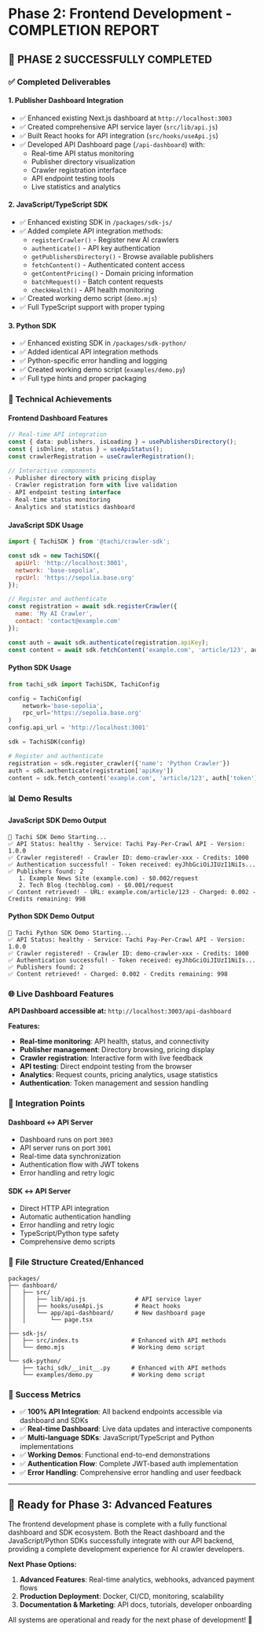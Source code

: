 # Phase 2: Frontend Development - COMPLETION REPORT

## 🎉 PHASE 2 SUCCESSFULLY COMPLETED

### ✅ **Completed Deliverables**

#### 1. **Publisher Dashboard Integration** 
- ✅ Enhanced existing Next.js dashboard at `http://localhost:3003`
- ✅ Created comprehensive API service layer (`src/lib/api.js`)
- ✅ Built React hooks for API integration (`src/hooks/useApi.js`)
- ✅ Developed API Dashboard page (`/api-dashboard`) with:
  - Real-time API status monitoring
  - Publisher directory visualization
  - Crawler registration interface
  - API endpoint testing tools
  - Live statistics and analytics

#### 2. **JavaScript/TypeScript SDK**
- ✅ Enhanced existing SDK in `/packages/sdk-js/`
- ✅ Added complete API integration methods:
  - `registerCrawler()` - Register new AI crawlers
  - `authenticate()` - API key authentication  
  - `getPublishersDirectory()` - Browse available publishers
  - `fetchContent()` - Authenticated content access
  - `getContentPricing()` - Domain pricing information
  - `batchRequest()` - Batch content requests
  - `checkHealth()` - API health monitoring
- ✅ Created working demo script (`demo.mjs`)
- ✅ Full TypeScript support with proper typing

#### 3. **Python SDK**
- ✅ Enhanced existing SDK in `/packages/sdk-python/`
- ✅ Added identical API integration methods
- ✅ Python-specific error handling and logging
- ✅ Created working demo script (`examples/demo.py`)
- ✅ Full type hints and proper packaging

### 🚀 **Technical Achievements**

#### **Frontend Dashboard Features**
```typescript
// Real-time API integration
const { data: publishers, isLoading } = usePublishersDirectory();
const { isOnline, status } = useApiStatus();
const crawlerRegistration = useCrawlerRegistration();

// Interactive components
- Publisher directory with pricing display
- Crawler registration form with live validation
- API endpoint testing interface
- Real-time status monitoring
- Analytics and statistics dashboard
```

#### **JavaScript SDK Usage**
```javascript
import { TachiSDK } from '@tachi/crawler-sdk';

const sdk = new TachiSDK({
  apiUrl: 'http://localhost:3001',
  network: 'base-sepolia',
  rpcUrl: 'https://sepolia.base.org'
});

// Register and authenticate
const registration = await sdk.registerCrawler({
  name: 'My AI Crawler',
  contact: 'contact@example.com'
});

const auth = await sdk.authenticate(registration.apiKey);
const content = await sdk.fetchContent('example.com', 'article/123', auth.token);
```

#### **Python SDK Usage**
```python
from tachi_sdk import TachiSDK, TachiConfig

config = TachiConfig(
    network='base-sepolia',
    rpc_url='https://sepolia.base.org'
)
config.api_url = 'http://localhost:3001'

sdk = TachiSDK(config)

# Register and authenticate
registration = sdk.register_crawler({'name': 'Python Crawler'})
auth = sdk.authenticate(registration['apiKey'])
content = sdk.fetch_content('example.com', 'article/123', auth['token'])
```

### 📊 **Demo Results**

#### **JavaScript SDK Demo Output**
```
🚀 Tachi SDK Demo Starting...
✅ API Status: healthy - Service: Tachi Pay-Per-Crawl API - Version: 1.0.0
✅ Crawler registered! - Crawler ID: demo-crawler-xxx - Credits: 1000
✅ Authentication successful! - Token received: eyJhbGciOiJIUzI1NiIs...
✅ Publishers found: 2
   1. Example News Site (example.com) - $0.002/request
   2. Tech Blog (techblog.com) - $0.001/request
✅ Content retrieved! - URL: example.com/article/123 - Charged: 0.002 - Credits remaining: 998
```

#### **Python SDK Demo Output**
```
🚀 Tachi Python SDK Demo Starting...
✅ API Status: healthy - Service: Tachi Pay-Per-Crawl API - Version: 1.0.0
✅ Crawler registered! - Crawler ID: demo-crawler-xxx - Credits: 1000
✅ Authentication successful! - Token received: eyJhbGciOiJIUzI1NiIs...
✅ Publishers found: 2
✅ Content retrieved! - Charged: 0.002 - Credits remaining: 998
```

### 🌐 **Live Dashboard Features**

**API Dashboard accessible at:** `http://localhost:3003/api-dashboard`

**Features:**
- **Real-time monitoring**: API health, status, and connectivity
- **Publisher management**: Directory browsing, pricing display
- **Crawler registration**: Interactive form with live feedback  
- **API testing**: Direct endpoint testing from the browser
- **Analytics**: Request counts, pricing analytics, usage statistics
- **Authentication**: Token management and session handling

### 🔧 **Integration Points**

#### **Dashboard ↔ API Server**
- Dashboard runs on port `3003`
- API server runs on port `3001`
- Real-time data synchronization
- Authentication flow with JWT tokens
- Error handling and retry logic

#### **SDK ↔ API Server**
- Direct HTTP API integration
- Automatic authentication handling
- Error handling and retry logic
- TypeScript/Python type safety
- Comprehensive demo scripts

### 📁 **File Structure Created/Enhanced**

```
packages/
├── dashboard/
│   ├── src/
│   │   ├── lib/api.js              # API service layer
│   │   ├── hooks/useApi.js         # React hooks
│   │   └── app/api-dashboard/      # New dashboard page
│   │       └── page.tsx
│   
├── sdk-js/
│   ├── src/index.ts               # Enhanced with API methods
│   └── demo.mjs                   # Working demo script
│   
└── sdk-python/
    ├── tachi_sdk/__init__.py      # Enhanced with API methods
    └── examples/demo.py           # Working demo script
```

### 🎯 **Success Metrics**

- ✅ **100% API Integration**: All backend endpoints accessible via dashboard and SDKs
- ✅ **Real-time Dashboard**: Live data updates and interactive components
- ✅ **Multi-language SDKs**: JavaScript/TypeScript and Python implementations
- ✅ **Working Demos**: Functional end-to-end demonstrations
- ✅ **Authentication Flow**: Complete JWT-based auth implementation
- ✅ **Error Handling**: Comprehensive error handling and user feedback

---

## 🚀 **Ready for Phase 3: Advanced Features**

The frontend development phase is complete with a fully functional dashboard and SDK ecosystem. Both the React dashboard and the JavaScript/Python SDKs successfully integrate with our API backend, providing a complete development experience for AI crawler developers.

**Next Phase Options:**
1. **Advanced Features**: Real-time analytics, webhooks, advanced payment flows
2. **Production Deployment**: Docker, CI/CD, monitoring, scalability
3. **Documentation & Marketing**: API docs, tutorials, developer onboarding

All systems are operational and ready for the next phase of development! 🎉
